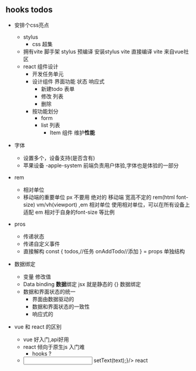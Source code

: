 ## hooks todos

- 安排个css亮点
     - stylus
        - css 超集
     - 拥有vite 脚手架
        stylus 预编译 安装stylus vite 直接编译
        vite 来自vue社区
     - react 组件设计
       - 开发任务单元
       - 设计组件
            界面功能 状态 响应式
            - 新建todo 表单
            - 修改 列表
            - 删除
       - 按功能划分
            - form
            - list 列表
                - Item 组件 维护**性能**

- 字体
    - 设置多个，设备支持(是否含有)
    - 苹果设备 -apple-system 前端负责用户体验,字体也是体验的一部分
- rem 
    - 相对单位
    - 移动端的重要单位 px 不要用 绝对的
      移动端 宽高不定的 rem(html font-size) vm/vh(viewport) ,em 相对单位
      使用相对单位，可以在所有设备上适配
      em 相对于自身的font-size 等比例

- pros
    - 传递状态
    - 传递自定义事件
    - 直接解构
      const {
        todos,//任务
        onAddTodo//添加
      } = props 单独结构

- 数据绑定
   - 变量 修改值
   - Data binding **数据**绑定 jsx 就是静态的
   {} 数据绑定
   - 数据和界面状态的统一
     - 界面由数据驱动的
     - 数据和界面状态的一致性
     - 响应式的
    

- vue 和 react 的区别
    - vue 好入门,api好用
    - react 倾向于原生js  入门难
      - hooks ?
    - <input v-model = "text"/>
      <inout value ={text} onChange={()=>setText(text);}/>
      react 
        

